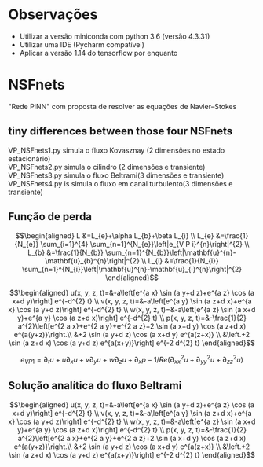 # Observações

- Utilizar a versão miniconda com python 3.6 (versão 4.3.31)
- Utilizar uma IDE (Pycharm compatível)
- Aplicar a versão 1.14 do tensorflow por enquanto

# NSFnets
"Rede PINN" com proposta de resolver as equações de Navier–Stokes
## tiny differences between those four NSFnets

VP_NSFnets1.py simula o fluxo Kovasznay (2 dimensões no estado estacionário)  
VP_NSFnets2.py simula o cilindro (2 dimensões e transiente)  
VP_NSFnets3.py simula o fluxo Beltrami(3 dimensões e transiente)  
VP_NSFnets4.py is simula o fluxo em canal turbulento(3 dimensões e transiente)  


## Função de perda

$$\begin{aligned} L &=L_{e}+\alpha L_{b}+\beta L_{i} \\ L_{e} &=\frac{1}{N_{e}} \sum_{i=1}^{4} \sum_{n=1}^{N_{e}}\left|e_{V P i}^{n}\right|^{2} \\ L_{b} &=\frac{1}{N_{b}} \sum_{n=1}^{N_{b}}\left|\mathbf{u}^{n}-\mathbf{u}_{b}^{n}\right|^{2} \\ L_{i} &=\frac{1}{N_{i}} \sum_{n=1}^{N_{i}}\left|\mathbf{u}^{n}-\mathbf{u}_{i}^{n}\right|^{2} \end{aligned}$$

$$\begin{aligned}
u(x, y, z, t)=&-a\left[e^{a x} \sin (a y+d z)+e^{a z} \cos (a x+d y)\right] e^{-d^{2} t} \\
v(x, y, z, t)=&-a\left[e^{a y} \sin (a z+d x)+e^{a x} \cos (a y+d z)\right] e^{-d^{2} t} \\
w(x, y, z, t)=&-a\left[e^{a z} \sin (a x+d y)+e^{a y} \cos (a z+d x)\right] e^{-d^{2} t} \\
p(x, y, z, t)=&-\frac{1}{2} a^{2}\left[e^{2 a x}+e^{2 a y}+e^{2 a z}+2 \sin (a x+d y) \cos (a z+d x) e^{a(y+z)}\right.\\
&+2 \sin (a y+d z) \cos (a x+d y) e^{a(z+x)} \\
&\left.+2 \sin (a z+d x) \cos (a y+d z) e^{a(x+y)}\right] e^{-2 d^{2} t}
\end{aligned}$$

$$ e_{V P 1}= \partial_{t} u+u \partial_{x} u+v \partial_{y} u+w \partial_{z} u+\partial_{x} p-1 / Re\left(\partial_{x x}^{2} u+\partial_{y y}^{2} u+\partial_{z z}^{2} u\right) $$

## Solução analítica do fluxo Beltrami

$$\begin{aligned}
u(x, y, z, t)=&-a\left[e^{a x} \sin (a y+d z)+e^{a z} \cos (a x+d y)\right] e^{-d^{2} t} \\
v(x, y, z, t)=&-a\left[e^{a y} \sin (a z+d x)+e^{a x} \cos (a y+d z)\right] e^{-d^{2} t} \\
w(x, y, z, t)=&-a\left[e^{a z} \sin (a x+d y)+e^{a y} \cos (a z+d x)\right] e^{-d^{2} t} \\
p(x, y, z, t)=&-\frac{1}{2} a^{2}\left[e^{2 a x}+e^{2 a y}+e^{2 a z}+2 \sin (a x+d y) \cos (a z+d x) e^{a(y+z)}\right.\\
&+2 \sin (a y+d z) \cos (a x+d y) e^{a(z+x)} \\
&\left.+2 \sin (a z+d x) \cos (a y+d z) e^{a(x+y)}\right] e^{-2 d^{2} t}
\end{aligned}$$
